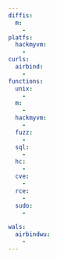```yaml
---
diffis:
  m:
    -
platfs:
  hackmyvm:
    -
curls:
  airbind:
    -
functions:
  unix:
    -
  m:
    -
  hackmyvm:
    -
  fuzz:
    -
  sql:
    -
  hc:
    -
  cve:
    -
  rce:
    -
  sudo:
    -

wals:
  airbindwu:
    -
---
```

